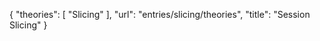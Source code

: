 {
    "theories": [
        "Slicing"
    ],
    "url": "entries/slicing/theories",
    "title": "Session Slicing"
}